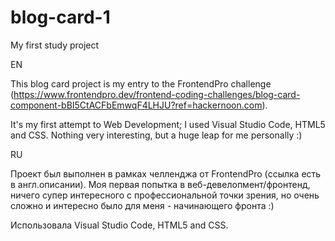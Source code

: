 # blog-card-1
My first study project

EN

This blog card project is my entry to the FrontendPro challenge (https://www.frontendpro.dev/frontend-coding-challenges/blog-card-component-bBI5CtACFbEmwqF4LHJU?ref=hackernoon.com).

It's my first attempt to Web Development; I used Visual Studio Code, HTML5 and CSS. 
Nothing very interesting, but a huge leap for me personally :)

RU

Проект был выполнен в рамках челленджа от FrontendPro (ссылка есть в англ.описании). Моя первая попытка в веб-девелопмент/фронтенд, ничего супер интересного с профессиональной точки зрения, но очень сложно и интересно было для меня - начинающего фронта :)

Использовала Visual Studio Code, HTML5 and CSS. 
